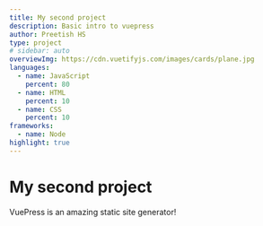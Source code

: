 ```yaml
---
title: My second project
description: Basic intro to vuepress
author: Preetish HS
type: project
# sidebar: auto
overviewImg: https://cdn.vuetifyjs.com/images/cards/plane.jpg
languages:
  - name: JavaScript
    percent: 80
  - name: HTML
    percent: 10
  - name: CSS
    percent: 10
frameworks:
  - name: Node
highlight: true
---
```


# My second project

VuePress is an amazing static site generator!

